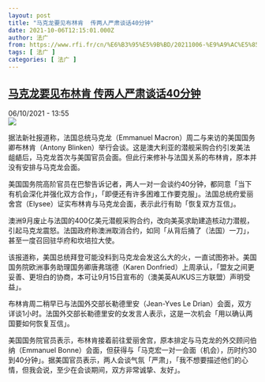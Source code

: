 ```yaml
---
layout: post
title: "马克龙要见布林肯  传两人严肃谈话40分钟"
date: 2021-10-06T12:15:01.000Z
author: 法广
from: https://www.rfi.fr/cn/%E6%B3%95%E5%9B%BD/20211006-%E9%A9%AC%E5%85%8B%E9%BE%99%E8%A6%81%E8%A7%81%E5%B8%83%E6%9E%97%E8%82%AF-%E4%BC%A0%E4%B8%A4%E4%BA%BA%E4%B8%A5%E8%82%83%E8%B0%88%E8%AF%9D40%E5%88%86%E9%92%9F
tags: [ 法广 ]
categories: [ 法广 ]
---
```

<!--1633522501000-->
[马克龙要见布林肯  传两人严肃谈话40分钟](https://www.rfi.fr/cn/%E6%B3%95%E5%9B%BD/20211006-%E9%A9%AC%E5%85%8B%E9%BE%99%E8%A6%81%E8%A7%81%E5%B8%83%E6%9E%97%E8%82%AF-%E4%BC%A0%E4%B8%A4%E4%BA%BA%E4%B8%A5%E8%82%83%E8%B0%88%E8%AF%9D40%E5%88%86%E9%92%9F)
------

<div>
<div>06/10/2021 - 13:55</div><img src="https://s.rfi.fr/media/display/d6eeec3c-2684-11ec-8ff2-005056bfb2b6/AP21278477521900.jpg"><div >                    <p>据法新社报道称，法国总统马克龙（Emmanuel Macron）周二与来访的美国国务卿布林肯（Antony Blinken）举行会谈。这是澳大利亚的潜舰采购合约引发美法龃龉后，马克龙首次与美国官员会面。但此行来修补与法国关系的布林肯，原本并没有安排与马克龙会面。</p><p>美国国务院高阶官员在巴黎告诉记者，两人一对一会谈约40分钟，都同意「当下有机会深化并强化双方合作」，「即便还有许多困难工作要克服」。法国总统府爱丽舍宫（Elysee）证实布林肯与马克龙会面，表示此行有助「恢复双方互信」。</p><p>澳洲9月废止与法国的400亿美元潜舰采购合约，改向美英求助建造核动力潜舰，引起马克龙震怒。法国政府称澳洲取消合约，如同「从背后捅了（法国）一刀」，甚至一度召回驻华府和坎培拉大使。</p><p>该报道称，美国总统拜登可能没料到马克龙会发这么大的火，一直试图弥补。美国国务院欧洲事务助理国务卿唐弗瑞德（Karen Donfried）上周承认，「盟友之间更妥善、更坦白的协商，本可让9月15日宣布的（澳美英AUKUS三方联盟）声明受益」。</p><p>布林肯周二稍早已与法国外交部长勒德里安（Jean-Yves Le Drian）会面，双方详谈1小时。法国外交部长勒德里安的女发言人表示，这是一次机会「用以确认两国要如何恢复互信」。</p><p>美国国务院官员表示，布林肯接着前往爱丽舍宫，原本排定与马克龙的外交顾问伯纳（Emmanuel Bonne）会面，但获得与「马克宏一对一会面（机会），历时约30到40分钟」。据美国官员表示，两人会谈气氛「严肃」，「我不想要描述他们的心情，但我会说，至少在会谈期间，双方非常诚挚、友好」。</p>                                            <div data-selfpromo-newsletter>    </div>    <div data-selfpromo-app>    </div>                </div>
</div>
